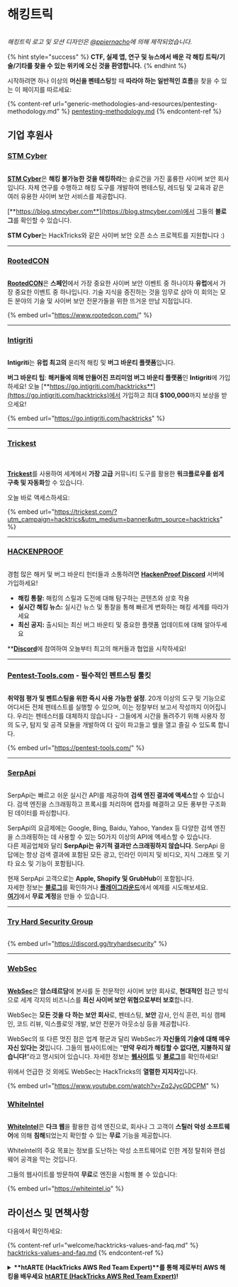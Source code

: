 # 해킹트릭

<figure><img src=".gitbook/assets/hacktricks.gif" alt=""><figcaption></figcaption></figure>

_해킹트릭 로고 및 모션 디자인은_ [_@ppiernacho_](https://www.instagram.com/ppieranacho/)_에 의해 제작되었습니다._

{% hint style="success" %}
**CTF, 실제 앱, 연구 및 뉴스에서 배운 각 해킹 트릭/기술/기타를 찾을 수 있는 위키에 오신 것을 환영합니다.**
{% endhint %}

시작하려면 하나 이상의 **머신을 펜테스팅**할 때 **따라야 하는 일반적인 흐름**을 찾을 수 있는 이 페이지를 따르세요:

{% content-ref url="generic-methodologies-and-resources/pentesting-methodology.md" %}
[pentesting-methodology.md](generic-methodologies-and-resources/pentesting-methodology.md)
{% endcontent-ref %}

## 기업 후원사

### [STM Cyber](https://www.stmcyber.com)

<figure><img src=".gitbook/assets/stm (1).png" alt=""><figcaption></figcaption></figure>

[**STM Cyber**](https://www.stmcyber.com)은 **해킹 불가능한 것을 해킹하라**는 슬로건을 가진 훌륭한 사이버 보안 회사입니다. 자체 연구를 수행하고 해킹 도구를 개발하여 펜테스팅, 레드팀 및 교육과 같은 여러 유용한 사이버 보안 서비스를 제공합니다.

[**https://blog.stmcyber.com**](https://blog.stmcyber.com)에서 그들의 **블로그**를 확인할 수 있습니다.

**STM Cyber**는 HackTricks와 같은 사이버 보안 오픈 소스 프로젝트를 지원합니다 :)

***

### [RootedCON](https://www.rootedcon.com/)

<figure><img src=".gitbook/assets/image (45).png" alt=""><figcaption></figcaption></figure>

[**RootedCON**](https://www.rootedcon.com)은 **스페인**에서 가장 중요한 사이버 보안 이벤트 중 하나이자 **유럽**에서 가장 중요한 이벤트 중 하나입니다. 기술 지식을 증진하는 것을 임무로 삼아 이 회의는 모든 분야의 기술 및 사이버 보안 전문가들을 위한 뜨거운 만남 지점입니다.

{% embed url="https://www.rootedcon.com/" %}

***

### [Intigriti](https://www.intigriti.com)

<figure><img src=".gitbook/assets/image (47).png" alt=""><figcaption></figcaption></figure>

**Intigriti**는 **유럽 최고의** 윤리적 해킹 및 **버그 바운티 플랫폼**입니다.

**버그 바운티 팁**: **해커들에 의해 만들어진 프리미엄 버그 바운티 플랫폼**인 **Intigriti**에 가입하세요! 오늘 [**https://go.intigriti.com/hacktricks**](https://go.intigriti.com/hacktricks)에서 가입하고 최대 **$100,000**까지 보상을 받으세요!

{% embed url="https://go.intigriti.com/hacktricks" %}

***

### [Trickest](https://trickest.com/?utm\_campaign=hacktrics\&utm\_medium=banner\&utm\_source=hacktricks)

<figure><img src=".gitbook/assets/image (48).png" alt=""><figcaption></figcaption></figure>

\
[**Trickest**](https://trickest.com/?utm\_campaign=hacktrics\&utm\_medium=banner\&utm\_source=hacktricks)를 사용하여 세계에서 **가장 고급** 커뮤니티 도구를 활용한 **워크플로우를 쉽게 구축 및 자동화**할 수 있습니다.

오늘 바로 액세스하세요:

{% embed url="https://trickest.com/?utm_campaign=hacktrics&utm_medium=banner&utm_source=hacktricks" %}

***

### [HACKENPROOF](https://bit.ly/3xrrDrL)

<figure><img src=".gitbook/assets/image (50).png" alt=""><figcaption></figcaption></figure>

경험 많은 해커 및 버그 바운티 헌터들과 소통하려면 [**HackenProof Discord**](https://discord.com/invite/N3FrSbmwdy) 서버에 가입하세요!

* **해킹 통찰:** 해킹의 스릴과 도전에 대해 탐구하는 콘텐츠와 상호 작용
* **실시간 해킹 뉴스:** 실시간 뉴스 및 통찰을 통해 빠르게 변화하는 해킹 세계를 따라가세요
* **최신 공지:** 출시되는 최신 버그 바운티 및 중요한 플랫폼 업데이트에 대해 알아두세요

**[**Discord**](https://discord.com/invite/N3FrSbmwdy)에 참여하여 오늘부터 최고의 해커들과 협업을 시작하세요!

***

### [Pentest-Tools.com](https://pentest-tools.com/) - 필수적인 펜트스팅 툴킷

<figure><img src=".gitbook/assets/image (15).png" alt=""><figcaption></figcaption></figure>

**취약점 평가 및 펜트스팅을 위한 즉시 사용 가능한 설정**. 20개 이상의 도구 및 기능으로 어디서든 전체 펜테스트를 실행할 수 있으며, 이는 정찰부터 보고서 작성까지 이어집니다. 우리는 펜테스터를 대체하지 않습니다 - 그들에게 시간을 돌려주기 위해 사용자 정의 도구, 탐지 및 공격 모듈을 개발하여 더 깊이 파고들고 쉘을 열고 즐길 수 있도록 합니다.

{% embed url="https://pentest-tools.com/" %}

***

### [SerpApi](https://serpapi.com/)

<figure><img src=".gitbook/assets/image (5).png" alt=""><figcaption></figcaption></figure>

SerpApi는 빠르고 쉬운 실시간 API를 제공하여 **검색 엔진 결과에 액세스**할 수 있습니다. 검색 엔진을 스크래핑하고 프록시를 처리하며 캡차를 해결하고 모든 풍부한 구조화된 데이터를 파싱합니다.

SerpApi의 요금제에는 Google, Bing, Baidu, Yahoo, Yandex 등 다양한 검색 엔진을 스크래핑하는 데 사용할 수 있는 50가지 이상의 API에 액세스할 수 있습니다.\
다른 제공업체와 달리 **SerpApi는 유기적 결과만 스크래핑하지 않습니다**. SerpApi 응답에는 항상 검색 결과에 포함된 모든 광고, 인라인 이미지 및 비디오, 지식 그래프 및 기타 요소 및 기능이 포함됩니다.

현재 SerpApi 고객으로는 **Apple, Shopify 및 GrubHub**이 포함됩니다.\
자세한 정보는 [**블로그**](https://serpapi.com/blog/)를 확인하거나 [**플레이그라운드**](https://serpapi.com/playground)에서 예제를 시도해보세요.\
[**여기**](https://serpapi.com/users/sign_up)에서 **무료 계정**을 만들 수 있습니다.

***

### [Try Hard Security Group](https://discord.gg/tryhardsecurity)

<figure><img src=".gitbook/assets/telegram-cloud-document-1-5159108904864449420.jpg" alt=""><figcaption></figcaption></figure>

{% embed url="https://discord.gg/tryhardsecurity" %}

***

### [WebSec](https://websec.nl/)

<figure><img src=".gitbook/assets/websec (1).svg" alt=""><figcaption></figcaption></figure>

[**WebSec**](https://websec.nl)은 **암스테르담**에 본사를 둔 전문적인 사이버 보안 회사로, **현대적인** 접근 방식으로 세계 각지의 비즈니스를 **최신 사이버 보안 위협으로부터 보호**합니다. 

WebSec는 **모든 것을 다 하는 보안 회사**로, 펜테스팅, **보안** 감사, 인식 훈련, 피싱 캠페인, 코드 리뷰, 익스플로잇 개발, 보안 전문가 아웃소싱 등을 제공합니다.

WebSec의 또 다른 멋진 점은 업계 평균과 달리 WebSec가 **자신들의 기술에 대해 매우 자신 있다는 것**입니다. 그들의 웹사이트에는 "**만약 우리가 해킹할 수 없다면, 지불하지 않습니다!**"라고 명시되어 있습니다. 자세한 정보는 [**웹사이트**](https://websec.nl/en/) 및 [**블로그**](https://websec.nl/blog/)를 확인하세요!

위에서 언급한 것 외에도 WebSec는 HackTricks의 **열렬한 지지자**입니다.

{% embed url="https://www.youtube.com/watch?v=Zq2JycGDCPM" %}
### [WhiteIntel](https://whiteintel.io)

<figure><img src=".gitbook/assets/image (1227).png" alt=""><figcaption></figcaption></figure>

[**WhiteIntel**](https://whiteintel.io)은 **다크 웹**을 활용한 검색 엔진으로, 회사나 그 고객이 **스틸러 악성 소프트웨어**에 의해 **침해**되었는지 확인할 수 있는 **무료** 기능을 제공합니다.

WhiteIntel의 주요 목표는 정보를 도난하는 악성 소프트웨어로 인한 계정 탈취와 랜섬웨어 공격을 막는 것입니다.

그들의 웹사이트를 방문하여 **무료**로 엔진을 시험해 볼 수 있습니다:

{% embed url="https://whiteintel.io" %}

## 라이선스 및 면책사항

다음에서 확인하세요:

{% content-ref url="welcome/hacktricks-values-and-faq.md" %}
[hacktricks-values-and-faq.md](welcome/hacktricks-values-and-faq.md)
{% endcontent-ref %}

<details>

<summary><strong>**htARTE (HackTricks AWS Red Team Expert)**를 통해 제로부터 AWS 해킹을 배우세요</strong> <a href="https://training.hacktricks.xyz/courses/arte"><strong>htARTE (HackTricks AWS Red Team Expert)</strong></a><strong>!</strong></summary>

HackTricks를 지원하는 다른 방법:

* **회사를 HackTricks에서 광고하거나 HackTricks를 PDF로 다운로드**하려면 [**구독 요금제**](https://github.com/sponsors/carlospolop)를 확인하세요!
* [**공식 PEASS & HackTricks 스왜그**](https://peass.creator-spring.com)를 구매하세요
* [**The PEASS Family**](https://opensea.io/collection/the-peass-family)를 발견하세요, 당사의 독점 [**NFTs**](https://opensea.io/collection/the-peass-family) 컬렉션
* **💬 [**디스코드 그룹**](https://discord.gg/hRep4RUj7f)에 가입하거나 [**텔레그램 그룹**](https://t.me/peass)에 가입하거나** 트위터** 🐦 [**@hacktricks\_live**](https://twitter.com/hacktricks\_live)**를 팔로우하세요.**
* **HackTricks** 및 **HackTricks Cloud** 깃허브 저장소에 PR을 제출하여 해킹 트릭을 공유하세요.

</details>
